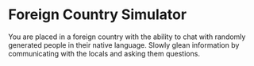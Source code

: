 # Foreign Country Simulator
You are placed in a foreign country with the ability to chat with randomly generated people in their native language. Slowly glean information by communicating with the locals and asking them questions.

